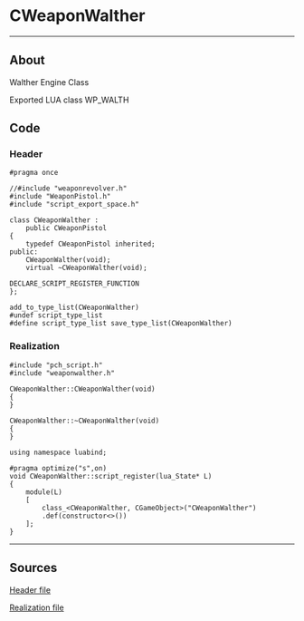# CWeaponWalther

___

## About

Walther Engine Class

Exported LUA class WP_WALTH

## Code

### Header

```C++,icon=.devicon-cplusplus-plain,filepath="src/xrGame/WeaponWalther.h"
#pragma once

//#include "weaponrevolver.h"
#include "WeaponPistol.h"
#include "script_export_space.h"

class CWeaponWalther :
	public CWeaponPistol
{
	typedef CWeaponPistol inherited;
public:
	CWeaponWalther(void);
	virtual ~CWeaponWalther(void);

DECLARE_SCRIPT_REGISTER_FUNCTION
};

add_to_type_list(CWeaponWalther)
#undef script_type_list
#define script_type_list save_type_list(CWeaponWalther)
```

### Realization

```C++,icon=.devicon-cplusplus-plain,filepath="src/xrGame/WeaponWalther.cpp"
#include "pch_script.h"
#include "weaponwalther.h"

CWeaponWalther::CWeaponWalther(void)
{
}

CWeaponWalther::~CWeaponWalther(void)
{
}

using namespace luabind;

#pragma optimize("s",on)
void CWeaponWalther::script_register(lua_State* L)
{
	module(L)
	[
		class_<CWeaponWalther, CGameObject>("CWeaponWalther")
		.def(constructor<>())
	];
}
```

___

## Sources

[Header file](https://bitbucket.org/anomalymod/xray-monolith/src/master/src/xrGame/WeaponWalther.h)

[Realization file](https://bitbucket.org/anomalymod/xray-monolith/src/master/src/xrGame/WeaponWalther.cpp)
